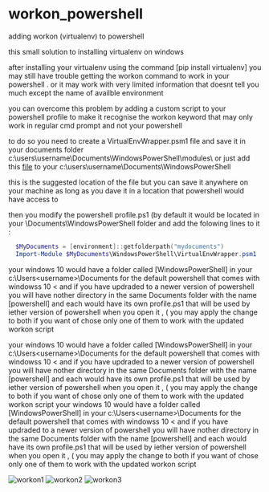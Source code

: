 # workon_powershell
adding workon (virtualenv) to powershell



this small  solution to installing virtualenv on windows

after installing your virtualenv   using the command [pip install virtualenv]  you may still  have trouble  getting the workon command  to work  in your powershell  .  or  it may work  with very limited information   that doesnt tell you much except the name of  availble  environment 

you can overcome this problem by adding a custom script  to your powershell profile to  make it recognise  the workon keyword  that may only work in regular  cmd prompt  and not  your  powershell 

   to do so    you need  to create a VirtualEnvWrapper.psm1 file and save it  in your  documents folder 
c:\users\username\Documents\WindowsPowerShell\modules\ 
or just add this [file](./VirtualEnvWrapper.psm1) to your c:\users\username\Documents\WindowsPowerShell


  this is the suggested location of the file but you can save it anywhere on your machine as long as  you dave it in a location that powershell would have access  to 
  
  then you modify   the powershell profile.ps1 (by default it  would be located  in  your  <User Name>\Documents\WindowsPowerShell folder 
   and add the folowing lines to it :
```powershell
  $MyDocuments = [environment]::getfolderpath("mydocuments")
  Import-Module $MyDocuments\WindowsPowerShell\VirtualEnvWrapper.psm1
```
  
your  windows 10  would have a folder called [WindowsPowerShell]  in your  c:\Users\<username>\Documents     for the default powershell that comes  with windowss 10 <  and if  you have updraded  to   a newer version of powershell  you will   have nother directory in the same Documents folder  with the name [powershell]   and each would have its own profile.ps1 that will be used by iether version of powershell when you  open it , ( you may apply the change  to both  if  you want of  chose only one of them  to work with the updated  workon script

your  windows 10  would have a folder called [WindowsPowerShell]  in your  c:\Users\<username>\Documents     for the default powershell that comes  with windowss 10 <  and if  you have updraded  to   a newer version of powershell  you will   have nother directory in the same Documents folder  with the name [powershell]   and each would have its own profile.ps1 that will be used by iether version of powershell when you  open it , ( you may apply the change  to both  if  you want of  chose only one of them  to work with the updated  workon script
your  windows 10  would have a folder called [WindowsPowerShell]  in your  c:\Users\<username>\Documents     for the default powershell that comes  with windowss 10 <  and if  you have updraded  to   a newer version of powershell  you will   have nother directory in the same Documents folder  with the name [powershell]   and each would have its own profile.ps1 that will be used by iether version of powershell when you  open it , ( you may apply the change  to both  if  you want of  chose only one of them  to work with the updated  workon script



![workon1](https://user-images.githubusercontent.com/51638781/156271651-369d2c42-1b23-4b1c-a502-9221a3ae4e66.png)
![workon2](https://user-images.githubusercontent.com/51638781/156271656-3df2b096-f624-49e7-8ac0-4d3a659467ba.png)
![workon3](https://user-images.githubusercontent.com/51638781/156271658-6439e633-1c28-435b-bb0b-93db6b9bf477.png)



